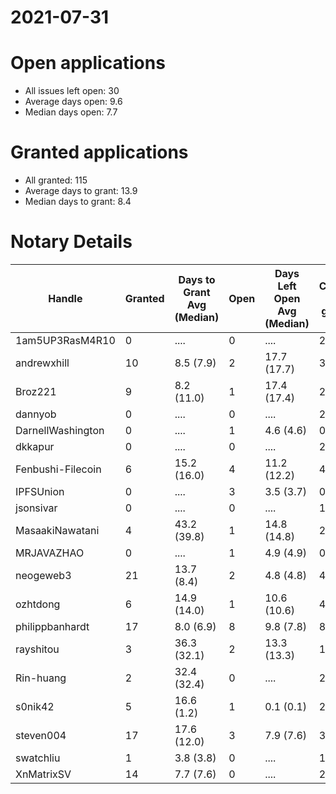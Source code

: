 2021-07-31
==========

# Open applications

- All issues left open: 30
- Average days open: 9.6
- Median days open: 7.7

# Granted applications

- All granted: 115
- Average days to grant: 13.9
- Median days to grant: 8.4

# Notary Details

| Handle            |   Granted | Days to Grant Avg (Median)   |   Open | Days Left Open Avg (Median)   |   Closed (no grant) |
|-------------------|-----------|------------------------------|--------|-------------------------------|---------------------|
| 1am5UP3RasM4R10   |         0 | ....                         |      0 | ....                          |                   2 |
| andrewxhill       |        10 | 8.5  (7.9)                   |      2 | 17.7  (17.7)                  |                  36 |
| Broz221           |         9 | 8.2  (11.0)                  |      1 | 17.4  (17.4)                  |                  27 |
| dannyob           |         0 | ....                         |      0 | ....                          |                   2 |
| DarnellWashington |         0 | ....                         |      1 | 4.6  (4.6)                    |                   0 |
| dkkapur           |         0 | ....                         |      0 | ....                          |                   2 |
| Fenbushi-Filecoin |         6 | 15.2  (16.0)                 |      4 | 11.2  (12.2)                  |                  45 |
| IPFSUnion         |         0 | ....                         |      3 | 3.5  (3.7)                    |                   0 |
| jsonsivar         |         0 | ....                         |      0 | ....                          |                  13 |
| MasaakiNawatani   |         4 | 43.2  (39.8)                 |      1 | 14.8  (14.8)                  |                  24 |
| MRJAVAZHAO        |         0 | ....                         |      1 | 4.9  (4.9)                    |                   0 |
| neogeweb3         |        21 | 13.7  (8.4)                  |      2 | 4.8  (4.8)                    |                  40 |
| ozhtdong          |         6 | 14.9  (14.0)                 |      1 | 10.6  (10.6)                  |                  41 |
| philippbanhardt   |        17 | 8.0  (6.9)                   |      8 | 9.8  (7.8)                    |                  81 |
| rayshitou         |         3 | 36.3  (32.1)                 |      2 | 13.3  (13.3)                  |                  11 |
| Rin-huang         |         2 | 32.4  (32.4)                 |      0 | ....                          |                   2 |
| s0nik42           |         5 | 16.6  (1.2)                  |      1 | 0.1  (0.1)                    |                  21 |
| steven004         |        17 | 17.6  (12.0)                 |      3 | 7.9  (7.6)                    |                  34 |
| swatchliu         |         1 | 3.8  (3.8)                   |      0 | ....                          |                   1 |
| XnMatrixSV        |        14 | 7.7  (7.6)                   |      0 | ....                          |                  23 |